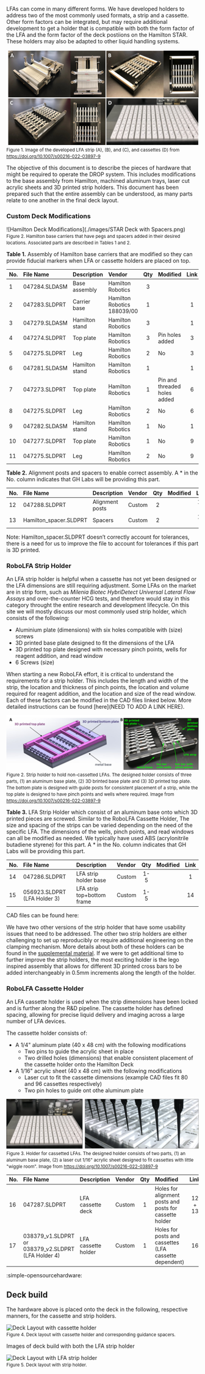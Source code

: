 LFAs can come in many different forms. We have developed holders to address two of the most commonly used formats, a strip and a cassette. Other form factors can be integrated, but may require additional development to get a holder that is compatible with both the form factor of the LFA and the form factor of the deck postiions on the Hamilton STAR. These holders may also be adapted to other liquid handling systems. 

![LFA Strip Holders](./images/LFA_strip_cassette_holders.png) <br>
<small>Figure 1. Image of the developed LFA strip (A), (B), and (C), and cassettes (D) from https://doi.org/10.1007/s00216-022-03897-9</small>

The objective of this document is to describe the pieces of hardware that might be required to operate the DROP system. This includes modifications to the base assembly from Hamilton, machined aluminum trays, laser cut acrylic sheets and 3D printed strip holders. This document has been prepared such that the entire assembly can be understood, as many parts relate to one another in the final deck layout.  

### Custom Deck Modifications

![Hamilton Deck Modifications](./images/STAR Deck with Spacers.png) <br>
<small>Figure 2. Hamilton base carriers that have pegs and spacers added in their desired locations.  Associated parts are described in Tables 1 and 2.</small>

**Table 1.** Assembly of Hamilton base carriers that are modified so they can provide fiducial markers when LFA or cassette holders are placed on top. 

| No.| File Name       | Description    | Vendor             | Qty   | Modified | Link |
| :- | :-------------- | :------------- | :----------------  | :--: |:-------- |:---: |
| 1  | 047284.SLDASM   | Base assembly  | Hamilton Robotics  | 3     |          |      |
| 2  | 047283.SLDPRT   | Carrier base   | Hamilton Robotics 188039/00 | 1     |          | 1    |
| 3  | 047279.SLDASM   | Hamilton stand | Hamilton Robotics  | 3     |          | 1    |
| 4  | 047274.SLDPRT   | Top plate      | Hamilton Robotics  | 3     | Pin holes added | 3 |
| 5  | 047275.SLDPRT   | Leg            | Hamilton Robotics  | 2     | No       | 3    |
| 6  | 047281.SLDASM   | Hamilton stand | Hamilton Robotics  | 1     |          | 1    |
| 7  | 047273.SLDPRT   | Top plate      | Hamilton Robotics  | 1     | Pin and threaded holes added| 6 |
| 8  | 047275.SLDPRT   | Leg            | Hamilton Robotics  | 2     | No       | 6    |
| 9  | 047282.SLDASM   | Hamilton stand | Hamilton Robotics  | 1     | No       | 1    |
| 10 | 047277.SLDPRT   | Top plate      | Hamilton Robotics  | 1     | No       | 9    |
| 11 | 047275.SLDPRT   | Leg            | Hamilton Robotics  | 2     | No       | 9    |

**Table 2.** Alignment posts and spacers to enable correct assembly. A * in the No. column indicates that GH Labs will be providing this part.

| No.| File Name       | Description    | Vendor            | Qty  | Modified | Link  |
| :- | :-------------- | :------------- | :---------------- | :--: |:-------- |:-----: |
| 12 | 047288.SLDPRT   | Alignment posts| Custom            | 2    |          | 1 + 16 |
| 13 | Hamilton_spacer.SLDPRT | Spacers | Custom            | 2    |          | 1 + 16 |

Note: Hamilton_spacer.SLDPRT doesn’t correctly account for tolerances, there is a need for us to improve the file to account for tolerances if this part is 3D printed.

### RoboLFA Strip Holder 
An LFA strip holder is helpful when a cassette has not yet been designed or the LFA dimensions are still requiring adjustment. Some LFAs on the market are in strip form, such as *Milenia Biotec HybriDetect Universal Lateral Flow Assays* and over-the-counter HCG tests, and therefore would stay in this category throught the entire research and development lifecycle. On this site we will mostly discuss our most commonly used strip holder, which consists of the following:

- Aluminium plate (dimensions) with six holes compatible with (size) screws  
- 3D printed base plate designed to fit the dimensions of the LFA  
- 3D printed top plate designed with necessary pinch points, wells for reagent addition, and read window   
- 6 Screws (size)

When starting a new RoboLFA effort, it is critical to understand the requirements for a strip holder. This includes the length and width of the strip, the location and thickness of pinch points, the location and volume required for reagent addition, and the location and size of the read window. Each of these factors can be modified in the CAD files linked below. More detailed instructions can be found [here](NEED TO ADD A LINK HERE). 

![LFA Strip Holders](./images/LFA_strip_holder.png) <br>
<small>Figure 2. Strip holder to hold non-cassetted LFAs. The designed holder consists of three parts, (1) an aluminum base plate, (2) 3D brinted base plate and (3) 3D printed top plate. The bottom plate is designed with guide posts for consistent placement of a strip, while the top plate is designed to have pinch points and wells where required. Image from https://doi.org/10.1007/s00216-022-03897-9</small>

**Table 3.** LFA Strip Holder which consist of an aluminum base onto which 3D printed pieces are screwed. Similar to the RoboLFA Cassette Holder, The size and spacing of the strips can be varied depending on the need of the specific LFA. The dimensions of the wells, pinch points, and read windows can all be modified as needed. We typically have used ABS (acrylonitrile butadiene styrene) for this part. A * in the No. column indicates that GH Labs will be providing this part.

| No.| File Name       | Description    | Vendor            | Qty  | Modified | Link  |
| :- | :-------------- | :------------- | :---------------- | :--: |:-------- |:-----: |
| 14 | 047286.SLDPRT   | LFA strip holder base | Custom            | 1-5  |          | 1 |
| 15 | 056923.SLDPRT (LFA Holder 3)| LFA strip top+bottom frame|Custom| 1-5  |          | 14|

CAD files can be found here: 

We have two other versions of the strip holder that have some usability issues that need to be addressed. The other two strip holders are either challenging to set up reproducibly or require additional engineering on the clamping mechanism. More details about both of these holders can be found in the [supplemental material](https://doi.org/10.1007/s00216-022-03897-9). 
If we were to get additional time to further improve the strip holders, the most exciting holder is the lego inspired assembly that allows for different 3D printed cross bars to be added interchangeably in 0.5mm increments along the length of the holder. 

### RoboLFA Cassette Holder
An LFA cassette holder is used when the strip dimensions have been locked and is further along the R&D pipeline. The cassette holder has defined spacing, allowing for precise liquid delivery and imaging across a large number of LFA devices.  

The cassette holder consists of:  

+ A 1/4" aluminum plate (40 x 48 cm) with the following modifications  
    - Two pins to guide the acrylic sheet in place  
    - Two drilled holes (dimensions) that enable consistent placement of the cassette holder onto the Hamilton Deck  
+ A 1/16" acrylic sheet (40 x 48 cm) with the following modifications
    - Laser cut to fit the cassette dimensions (example CAD files fit 80 and 96 cassettes respectively)
    - Two pin holes to guide ont othe aluminum plate 

![LFA Cassette Holders](./images/LFA_cassette_holder.png) <br>
<small>Figure 3. Holder for cassetted LFAs. The designed holder consists of two parts, (1) an aluminum base plate, (2) a laser cut 1/16" acrylic sheet designed to fit cassettes with little "wiggle room".  Image from https://doi.org/10.1007/s00216-022-03897-9</small>

| No.| File Name       | Description    | Vendor             | Qty  | Modified | Link  |
| :- | :-------------- | :------------- | :---------------- | :--: |:-------- |:-----: |
| 16 | 047287.SLDPRT   | LFA cassette deck| Custom            | 1    |Holes for alignment posts and posts for cassette holder| 12 + 13 |
| 17 | 038379_v1.SLDPRT or  038379_v2.SLDPRT (LFA Holder 4) | LFA cassette holder | Custom            | 1    |Holes for posts and cassettes (LFA cassette dependent)| 16 |

:simple-opensourcehardware: 

## Deck build 

The hardware above is placed onto the deck in the following, respective manners, for the cassette and strip holders. 

![Deck Layout with cassette holder](./images/Deck%20with%20LFA%20Cassette%20Holder.png) <br>
<small>Figure 4. Deck layout with cassette holder and corresponding guidance spacers. </small>

Images of deck build with both the LFA strip holder 

![Deck Layout with LFA strip holder](./images/Deck%20with%20LFA%20Strip%20Holder.png) <br>
<small>Figure 5. Deck layout with strip holder. </small>